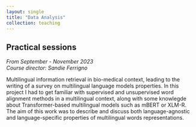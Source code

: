 ```yaml
---
layout: single
title: "Data Analysis"
collection: teaching
---
```


## Practical sessions
_From September - November 2023_  
_Course director: Sandie Ferrigno_

<!-- A modifier -->
Multilingual information retrieval in bio-medical context, leading to the writing of a survey on multilingual language models properties. In this project I had to get familiar with supervised and unsupervised word alignment methods in a multilingual context, along with some knowlegde about Transformer-based multilingual models such as mBERT or XLM-R. The aim of this work was to describe and discuss both language-agnostic and language-specific properties of multilingual words representations. 
